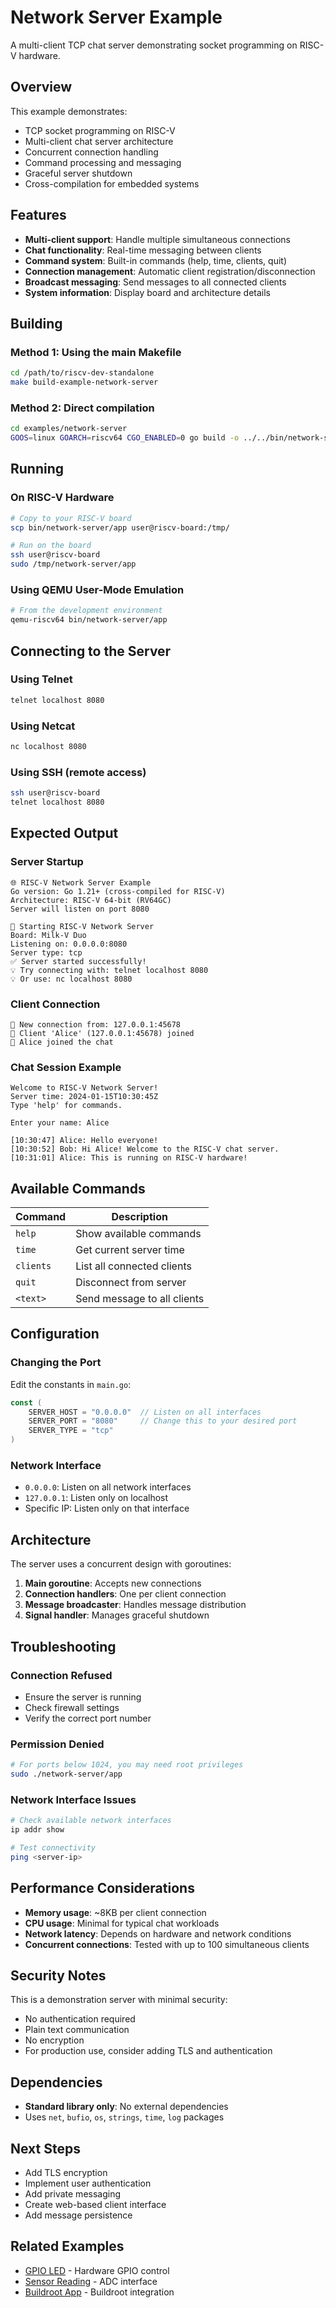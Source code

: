 # Network Server Example

A multi-client TCP chat server demonstrating socket programming on RISC-V hardware.

## Overview

This example demonstrates:
- TCP socket programming on RISC-V
- Multi-client chat server architecture
- Concurrent connection handling
- Command processing and messaging
- Graceful server shutdown
- Cross-compilation for embedded systems

## Features

- **Multi-client support**: Handle multiple simultaneous connections
- **Chat functionality**: Real-time messaging between clients
- **Command system**: Built-in commands (help, time, clients, quit)
- **Connection management**: Automatic client registration/disconnection
- **Broadcast messaging**: Send messages to all connected clients
- **System information**: Display board and architecture details

## Building

### Method 1: Using the main Makefile
```bash
cd /path/to/riscv-dev-standalone
make build-example-network-server
```

### Method 2: Direct compilation
```bash
cd examples/network-server
GOOS=linux GOARCH=riscv64 CGO_ENABLED=0 go build -o ../../bin/network-server/app ./cmd/app
```

## Running

### On RISC-V Hardware
```bash
# Copy to your RISC-V board
scp bin/network-server/app user@riscv-board:/tmp/

# Run on the board
ssh user@riscv-board
sudo /tmp/network-server/app
```

### Using QEMU User-Mode Emulation
```bash
# From the development environment
qemu-riscv64 bin/network-server/app
```

## Connecting to the Server

### Using Telnet
```bash
telnet localhost 8080
```

### Using Netcat
```bash
nc localhost 8080
```

### Using SSH (remote access)
```bash
ssh user@riscv-board
telnet localhost 8080
```

## Expected Output

### Server Startup
```
🌐 RISC-V Network Server Example
Go version: Go 1.21+ (cross-compiled for RISC-V)
Architecture: RISC-V 64-bit (RV64GC)
Server will listen on port 8080

🚀 Starting RISC-V Network Server
Board: Milk-V Duo
Listening on: 0.0.0.0:8080
Server type: tcp
✅ Server started successfully!
💡 Try connecting with: telnet localhost 8080
💡 Or use: nc localhost 8080
```

### Client Connection
```
📡 New connection from: 127.0.0.1:45678
👤 Client 'Alice' (127.0.0.1:45678) joined
📢 Alice joined the chat
```

### Chat Session Example
```
Welcome to RISC-V Network Server!
Server time: 2024-01-15T10:30:45Z
Type 'help' for commands.

Enter your name: Alice

[10:30:47] Alice: Hello everyone!
[10:30:52] Bob: Hi Alice! Welcome to the RISC-V chat server.
[10:31:01] Alice: This is running on RISC-V hardware!
```

## Available Commands

| Command | Description |
|---------|-------------|
| `help` | Show available commands |
| `time` | Get current server time |
| `clients` | List all connected clients |
| `quit` | Disconnect from server |
| `<text>` | Send message to all clients |

## Configuration

### Changing the Port

Edit the constants in `main.go`:

```go
const (
    SERVER_HOST = "0.0.0.0"  // Listen on all interfaces
    SERVER_PORT = "8080"     // Change this to your desired port
    SERVER_TYPE = "tcp"
)
```

### Network Interface

- `0.0.0.0`: Listen on all network interfaces
- `127.0.0.1`: Listen only on localhost
- Specific IP: Listen only on that interface

## Architecture

The server uses a concurrent design with goroutines:

1. **Main goroutine**: Accepts new connections
2. **Connection handlers**: One per client connection
3. **Message broadcaster**: Handles message distribution
4. **Signal handler**: Manages graceful shutdown

## Troubleshooting

### Connection Refused
- Ensure the server is running
- Check firewall settings
- Verify the correct port number

### Permission Denied
```bash
# For ports below 1024, you may need root privileges
sudo ./network-server/app
```

### Network Interface Issues
```bash
# Check available network interfaces
ip addr show

# Test connectivity
ping <server-ip>
```

## Performance Considerations

- **Memory usage**: ~8KB per client connection
- **CPU usage**: Minimal for typical chat workloads
- **Network latency**: Depends on hardware and network conditions
- **Concurrent connections**: Tested with up to 100 simultaneous clients

## Security Notes

This is a demonstration server with minimal security:
- No authentication required
- Plain text communication
- No encryption
- For production use, consider adding TLS and authentication

## Dependencies

- **Standard library only**: No external dependencies
- Uses `net`, `bufio`, `os`, `strings`, `time`, `log` packages

## Next Steps

- Add TLS encryption
- Implement user authentication
- Add private messaging
- Create web-based client interface
- Add message persistence

## Related Examples

- [GPIO LED](../gpio-led/) - Hardware GPIO control
- [Sensor Reading](../sensor-reading/) - ADC interface
- [Buildroot App](../buildroot-app/) - Buildroot integration
